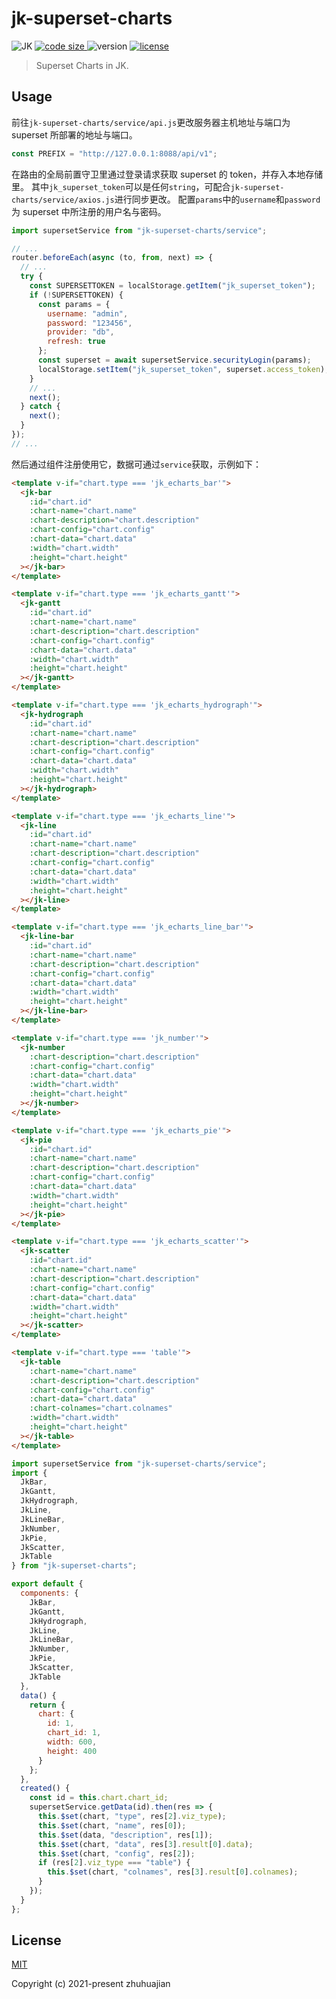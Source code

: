 # jk-superset-charts

<p>
  <img alt="JK" src="https://img.shields.io/badge/-JK-brightgreen">
  <a href="https://github.com/traceslord/jk-superset-charts">
    <img alt="code size" src="https://img.shields.io/github/languages/code-size/traceslord/jk-superset-charts">
  </a>
  <img alt="version" src="https://img.shields.io/github/package-json/v/traceslord/jk-superset-charts">
  <a href="https://github.com/traceslord/jk-superset-charts/blob/master/LICENSE">
    <img src="https://img.shields.io/github/license/traceslord/jk-superset-charts" alt="license">
  </a>
</p>

> Superset Charts in JK.

## Usage

前往`jk-superset-charts/service/api.js`更改服务器主机地址与端口为 superset 所部署的地址与端口。

```js
const PREFIX = "http://127.0.0.1:8088/api/v1";
```

在路由的全局前置守卫里通过登录请求获取 superset 的 token，并存入本地存储里。
其中`jk_superset_token`可以是任何`string`，可配合`jk-superset-charts/service/axios.js`进行同步更改。
配置`params`中的`username`和`password`为 superset 中所注册的用户名与密码。

```js
import supersetService from "jk-superset-charts/service";

// ...
router.beforeEach(async (to, from, next) => {
  // ...
  try {
    const SUPERSETTOKEN = localStorage.getItem("jk_superset_token");
    if (!SUPERSETTOKEN) {
      const params = {
        username: "admin",
        password: "123456",
        provider: "db",
        refresh: true
      };
      const superset = await supersetService.securityLogin(params);
      localStorage.setItem("jk_superset_token", superset.access_token);
    }
    // ...
    next();
  } catch {
    next();
  }
});
// ...
```

然后通过组件注册使用它，数据可通过`service`获取，示例如下：

```html
<template v-if="chart.type === 'jk_echarts_bar'">
  <jk-bar
    :id="chart.id"
    :chart-name="chart.name"
    :chart-description="chart.description"
    :chart-config="chart.config"
    :chart-data="chart.data"
    :width="chart.width"
    :height="chart.height"
  ></jk-bar>
</template>

<template v-if="chart.type === 'jk_echarts_gantt'">
  <jk-gantt
    :id="chart.id"
    :chart-name="chart.name"
    :chart-description="chart.description"
    :chart-config="chart.config"
    :chart-data="chart.data"
    :width="chart.width"
    :height="chart.height"
  ></jk-gantt>
</template>

<template v-if="chart.type === 'jk_echarts_hydrograph'">
  <jk-hydrograph
    :id="chart.id"
    :chart-name="chart.name"
    :chart-description="chart.description"
    :chart-config="chart.config"
    :chart-data="chart.data"
    :width="chart.width"
    :height="chart.height"
  ></jk-hydrograph>
</template>

<template v-if="chart.type === 'jk_echarts_line'">
  <jk-line
    :id="chart.id"
    :chart-name="chart.name"
    :chart-description="chart.description"
    :chart-config="chart.config"
    :chart-data="chart.data"
    :width="chart.width"
    :height="chart.height"
  ></jk-line>
</template>

<template v-if="chart.type === 'jk_echarts_line_bar'">
  <jk-line-bar
    :id="chart.id"
    :chart-name="chart.name"
    :chart-description="chart.description"
    :chart-config="chart.config"
    :chart-data="chart.data"
    :width="chart.width"
    :height="chart.height"
  ></jk-line-bar>
</template>

<template v-if="chart.type === 'jk_number'">
  <jk-number
    :chart-description="chart.description"
    :chart-config="chart.config"
    :chart-data="chart.data"
    :width="chart.width"
    :height="chart.height"
  ></jk-number>
</template>

<template v-if="chart.type === 'jk_echarts_pie'">
  <jk-pie
    :id="chart.id"
    :chart-name="chart.name"
    :chart-description="chart.description"
    :chart-config="chart.config"
    :chart-data="chart.data"
    :width="chart.width"
    :height="chart.height"
  ></jk-pie>
</template>

<template v-if="chart.type === 'jk_echarts_scatter'">
  <jk-scatter
    :id="chart.id"
    :chart-name="chart.name"
    :chart-description="chart.description"
    :chart-config="chart.config"
    :chart-data="chart.data"
    :width="chart.width"
    :height="chart.height"
  ></jk-scatter>
</template>

<template v-if="chart.type === 'table'">
  <jk-table
    :chart-name="chart.name"
    :chart-description="chart.description"
    :chart-config="chart.config"
    :chart-data="chart.data"
    :chart-colnames="chart.colnames"
    :width="chart.width"
    :height="chart.height"
  ></jk-table>
</template>
```

```js
import supersetService from "jk-superset-charts/service";
import {
  JkBar,
  JkGantt,
  JkHydrograph,
  JkLine,
  JkLineBar,
  JkNumber,
  JkPie,
  JkScatter,
  JkTable
} from "jk-superset-charts";

export default {
  components: {
    JkBar,
    JkGantt,
    JkHydrograph,
    JkLine,
    JkLineBar,
    JkNumber,
    JkPie,
    JkScatter,
    JkTable
  },
  data() {
    return {
      chart: {
        id: 1,
        chart_id: 1,
        width: 600,
        height: 400
      }
    };
  },
  created() {
    const id = this.chart.chart_id;
    supersetService.getData(id).then(res => {
      this.$set(chart, "type", res[2].viz_type);
      this.$set(chart, "name", res[0]);
      this.$set(data, "description", res[1]);
      this.$set(chart, "data", res[3].result[0].data);
      this.$set(chart, "config", res[2]);
      if (res[2].viz_type === "table") {
        this.$set(chart, "colnames", res[3].result[0].colnames);
      }
    });
  }
};
```

## License
[MIT](https://github.com/traceslord/jk-superset-charts/blob/master/LICENSE)

Copyright (c) 2021-present zhuhuajian
